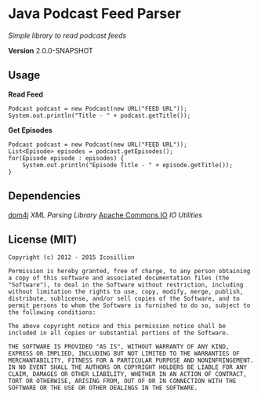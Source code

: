 # Java Podcast Feed Parser
_Simple library to read podcast feeds_

__Version__ 2.0.0-SNAPSHOT

## Usage
__Read Feed__
	
	Podcast podcast = new Podcast(new URL("FEED URL"));
	System.out.println("Title - " + podcast.getTitle());

__Get Episodes__

	Podcast podcast = new Podcast(new URL("FEED URL"));
	List<Episode> episodes = podcast.getEpisodes();
	for(Episode episode : episodes) {
		System.out.println("Episode Title - " + episode.getTitle());
	}

## Dependencies
[dom4j](http://dom4j.sourceforge.net/) _XML Parsing Library_
[Apache Commons IO](https://commons.apache.org/proper/commons-io/) _IO Utilities_

## License (MIT)
	Copyright (c) 2012 - 2015 Icosillion

	Permission is hereby granted, free of charge, to any person obtaining a copy of this software and associated documentation files (the "Software"), to deal in the Software without restriction, including without limitation the rights to use, copy, modify, merge, publish, distribute, sublicense, and/or sell copies of the Software, and to permit persons to whom the Software is furnished to do so, subject to the following conditions:

	The above copyright notice and this permission notice shall be included in all copies or substantial portions of the Software.

	THE SOFTWARE IS PROVIDED "AS IS", WITHOUT WARRANTY OF ANY KIND, EXPRESS OR IMPLIED, INCLUDING BUT NOT LIMITED TO THE WARRANTIES OF MERCHANTABILITY, FITNESS FOR A PARTICULAR PURPOSE AND NONINFRINGEMENT. IN NO EVENT SHALL THE AUTHORS OR COPYRIGHT HOLDERS BE LIABLE FOR ANY CLAIM, DAMAGES OR OTHER LIABILITY, WHETHER IN AN ACTION OF CONTRACT, TORT OR OTHERWISE, ARISING FROM, OUT OF OR IN CONNECTION WITH THE SOFTWARE OR THE USE OR OTHER DEALINGS IN THE SOFTWARE.
